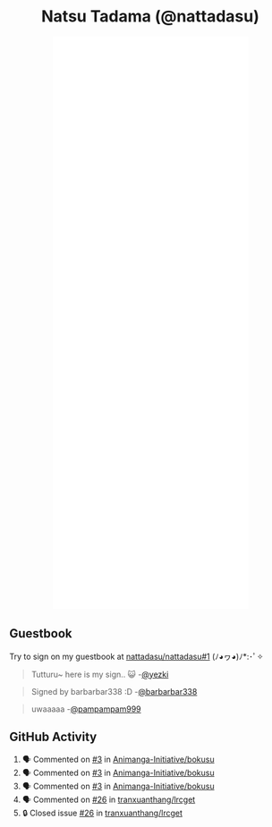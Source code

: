 <div align="center">

# Natsu Tadama (@nattadasu)

![Github Metrics](github-metrics.svg)
</div>

## Guestbook

Try to sign on my guestbook at [nattadasu/nattadasu#1](https://github.com/nattadasu/nattadasu/issues/1) (ﾉ◕ヮ◕)ﾉ\*:･ﾟ✧

<!--START:guestbook-->
> Tutturu~  here is my sign.. :smiley_cat: 
> -[@yezki](https://github.com/yezki)

> Signed by barbarbar338 :D
> -[@barbarbar338](https://github.com/barbarbar338)

> uwaaaaa
> -[@pampampam999](https://github.com/pampampam999)
<!--END:guestbook-->

## GitHub Activity
<!--START_SECTION:activity-->
1. 🗣 Commented on [#3](https://github.com/Animanga-Initiative/bokusu/issues/3#issuecomment-1979530383) in [Animanga-Initiative/bokusu](https://github.com/Animanga-Initiative/bokusu)
2. 🗣 Commented on [#3](https://github.com/Animanga-Initiative/bokusu/issues/3#issuecomment-1978787256) in [Animanga-Initiative/bokusu](https://github.com/Animanga-Initiative/bokusu)
3. 🗣 Commented on [#3](https://github.com/Animanga-Initiative/bokusu/issues/3#issuecomment-1964700684) in [Animanga-Initiative/bokusu](https://github.com/Animanga-Initiative/bokusu)
4. 🗣 Commented on [#26](https://github.com/tranxuanthang/lrcget/issues/26#issuecomment-1963872587) in [tranxuanthang/lrcget](https://github.com/tranxuanthang/lrcget)
5. 🔒 Closed issue [#26](https://github.com/tranxuanthang/lrcget/issues/26) in [tranxuanthang/lrcget](https://github.com/tranxuanthang/lrcget)
<!--END_SECTION:activity-->
